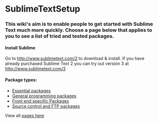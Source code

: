# SublimeTextSetup
### This wiki's aim is to enable people to get started with Sublime Text much more quickly. Choose a page below that applies to you to see a list of tried and tested packages.

#### Install Sublime
Go to http://www.sublimetext.com/2 to download & install. If you have already purchased Sublime Text 2 you can try out version 3 at http://www.sublimetext.com/3

#### Package types:
* [Essential packages](https://github.com/mrmartineau/SublimeTextSetup/wiki/Essential-packages)
* [General programming packages](https://github.com/mrmartineau/SublimeTextSetup/wiki/General-programming-packages)
* [Front end specific Packages](https://github.com/mrmartineau/SublimeTextSetup/wiki/Front-end-specific-Packages)
* [Source control and FTP packages](https://github.com/mrmartineau/SublimeTextSetup/wiki/Source-control-and-FTP-packages)

View all [pages here](https://github.com/mrmartineau/SublimeTextSetup/wiki/_pages)
